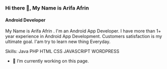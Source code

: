 ### Hi there 👋, My Name is Arifa Afrin
#### Android Developer
My Name is Arifa Afrin . I'm an Android App Developer. I have more than 1+ year experience in Android App Development. Customers satisfaction is my ultimate goal. I'am try to learn new thing Everyday.

Skills: Java PHP HTML CSS JAVASCRIPT WORDPRESS

- 🔭 I’m currently working on this page. 




